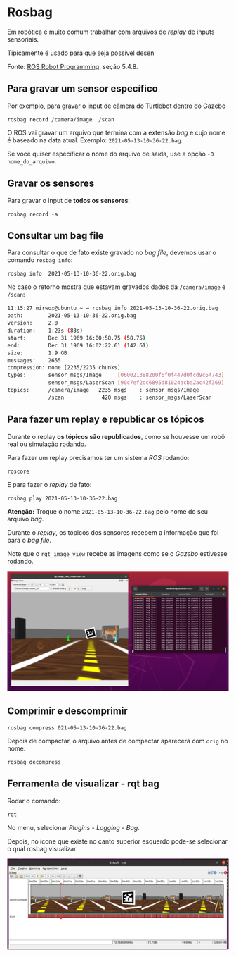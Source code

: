 # Rosbag 

Em robótica é muito comum trabalhar com arquivos de *replay* de inputs sensoriais.

Tipicamente é usado para que seja possível desen

Fonte: [ROS Robot Programming](https://www.robotis.com/service/download.php?no=719), seção 5.4.8.


## Para gravar um sensor específico 

Por exemplo, para gravar o input de câmera do Turtlebot dentro do Gazebo

    rosbag record /camera/image  /scan

O ROS vai gravar um arquivo que termina com a extensão *bag* e cujo nome é baseado na data atual. Exemplo: `2021-05-13-10-36-22.bag`.

Se você quiser especificar o nome do arquivo de saída, use a opção `-O nome_do_arquivo`. 

## Gravar os sensores

Para gravar o input de **todos os sensores**: 

    rosbag record -a

## Consultar um bag file 

Para consultar o que de fato existe gravado no *bag file*, devemos usar o comando `rosbag info`: 

    rosbag info  2021-05-13-10-36-22.orig.bag

No caso o retorno mostra que estavam gravados dados da `/camera/image` e `/scan`:

```bash
11:15:27 mirwox@ubuntu ~ → rosbag info 2021-05-13-10-36-22.orig.bag
path:        2021-05-13-10-36-22.orig.bag
version:     2.0
duration:    1:23s (83s)
start:       Dec 31 1969 16:00:58.75 (58.75)
end:         Dec 31 1969 16:02:22.61 (142.61)
size:        1.9 GB
messages:    2655
compression: none [2235/2235 chunks]
types:       sensor_msgs/Image     [060021388200f6f0f447d0fcd9c64743]
             sensor_msgs/LaserScan [90c7ef2dc6895d81024acba2ac42f369]
topics:      /camera/image   2235 msgs    : sensor_msgs/Image
             /scan            420 msgs    : sensor_msgs/LaserScan
```



## Para fazer um replay e republicar os tópicos

Durante o replay **os tópicos são republicados**, como se houvesse um robô real ou simulação rodando.

Para fazer um replay precisamos ter um sistema *ROS* rodando: 

    roscore

E para fazer o *replay* de fato: 

    rosbag play 2021-05-13-10-36-22.bag 

**Atenção:** Troque o nome `2021-05-13-10-36-22.bag` pelo nome do seu arquivo *bag*. 

Durante o *replay*, os tópicos dos sensores recebem a informação que foi para o *bag file*.

Note que o `rqt_image_view` recebe as imagens como se o *Gazebo* estivesse rodando. 

![](./rosbag_replay.png)

## Comprimir e descomprimir 

    rosbag compress 021-05-13-10-36-22.bag

Depois de compactar, o arquivo antes de compactar aparecerá com `orig`  no nome.

    rosbag decompress 

## Ferramenta de visualizar - rqt bag

Rodar o comando: 

    rqt

No menu, selecionar *Plugins* - *Logging* - *Bag*.

Depois, no ícone que existe no canto superior esquerdo pode-se selecionar o qual rosbag visualizar

![](./rqt_bag.png)






